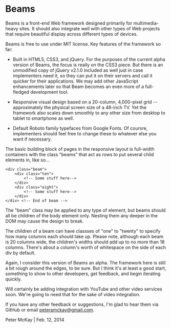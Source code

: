 Beams
=========

Beams is a front-end Web framework designed primarily for multimedia-heavy sites. It should also integrate well with other types of Web projects that require beautiful display across different types of devices. 

Beams is free to use under MIT license. Key features of the framework so far: 

- Built in HTML5, CSS3, and jQuery. For the purposes of the current alpha version of Beams, the focus is really on the CSS3 piece. But there is an unmodified copy of jQuery v2.1.0 included as well just in case implementers need it, so they can put it on their servers and call it quicker for their applications. We may add other JavaScript enhancements later so that Beam becomes an even more of a full-fledged development tool.

- Responsive visual design based on a 20-column, 4,000-pixel grid -- approximately the physical screen size of a 48-inch TV. Yet the framework also scales down smoothly to any other size from desktop to tablet to smartphone as well.

- Default Roboto family typefaces from Google Fonts. Of coursre, implementers should feel free to change these to whatever else you want if necessary.

The basic building block of pages in the responsive layout is full-width containers with the class "beams" that act as rows to put several child elements in, like so...

	<div class="beam">
		<div class="ten">
			<!-- Some stuff here-->
		</div>
		<div class="eight">
			<!-- Some stuff here-->
		</div>
	</div> <!-- End of beam -->

The "beam" class may be applied to any type of element, but beams should all be children of the body element only. Nesting them any deeper in the DOM may cause the design to break.

The children of a beam can have classses of "one" to "twenty" to specify how many columns each should take up. Please note, although each beam is 20 columns wide, the children's widths should add up to no more than 18 columns. There's about a column's worth of whitespace on the side of each div by default.

Again, I consider this version of Beams an alpha. The framework here is still a bit rough around the edges, to be sure. But I think it's at least a good start, something to show to other developers, get feedback, and begin iterating quickly.

Will certainly be adding integration with YouTube and other video services soon. We're going to need that for the sake of video integration. 

If you have any other feedback or suggestions, I'm glad to hear them via GitHub or email peteramckay@gmail.com.

Peter McKay | Feb. 12, 2014
